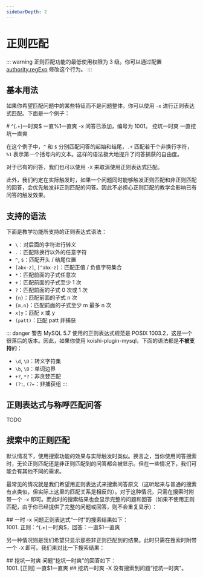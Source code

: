 ```yaml
---
sidebarDepth: 2
---
```


# 正则匹配

::: warning
正则匹配功能的最低使用权限为 3 级。你可以通过配置 [authority.regExp](./options.md#authority) 修改这个行为。
:::

## 基本用法

如果你希望匹配问题中的某些特征而不是问题整体，你可以使用 `-x` 进行正则表达式匹配。下面是一个例子：

<panel-view title="聊天记录">
<chat-message nickname="Alice" color="#cc0066"># ^(.+)一时爽$ 一直%1一直爽 -x</chat-message>
<chat-message nickname="Koishi" avatar="/koishi.png">问答已添加，编号为 1001。</chat-message>
<chat-message nickname="Alice" color="#cc0066">挖坑一时爽</chat-message>
<chat-message nickname="Koishi" avatar="/koishi.png">一直挖坑一直爽</chat-message>
</panel-view>

在这个例子中，`^` 和 `$` 分别匹配问答的起始和结尾，`.+` 匹配若干个非换行字符，`%1` 表示第一个括号内的文本。这样的语法极大地提升了问答捕获的自由度。

对于已有的问答，我们也可以使用 `-X` 来取消使用正则表达式匹配。

此外，我们约定在实际触发时，如果一个问题同时能够触发正则匹配和非正则匹配的回答，会优先触发非正则匹配的问答。因此不必担心正则匹配的教学会影响已有问答的触发效果。

## 支持的语法

下面是教学功能所支持的正则表达式语法：

- `\`：对后面的字符进行转义
- `.`：匹配除换行以外的任意字符
- `^`, `$`：匹配开头 / 结尾位置
- `[abx-z]`, `[^abx-z]`：匹配正值 / 负值字符集合
- `*`：匹配前面的子式任意次
- `+`：匹配前面的子式至少 1 次
- `?`：匹配前面的子式 0 次或 1 次
- `{n}`：匹配前面的子式 n 次
- `{m,n}`：匹配前面的子式至少 m 最多 n 次
- `x|y`：匹配 x 或 y
- `(patt)`：匹配 patt 并捕获

::: danger 警告
MySQL 5.7 使用的正则表达式规范是 POSIX 1003.2，这是一个很落后的版本。因此，如果你使用 koishi-plugin-mysql，下面的语法都是**不被支持**的：

- `\d`, `\D`：转义字符集
- `\b`, `\B`：单词边界
- `+?`, `*?`：非贪婪匹配
- `(?:`, `(?=`：非捕获组
:::

## 正则表达式与称呼匹配问答

TODO

## 搜索中的正则匹配

默认情况下，使用搜索功能的效果与实际触发时类似。换言之，当你使用问答搜索时，无论正则匹配还是非正则匹配到的问答都会被显示。但在一些情况下，我们可能会有其他不同的需求。

最常见的情况就是我们希望用正则表达式来搜索问答原文（这听起来与普通的搜索有点类似，但实际上这里的匹配关系是相反的）。对于这种情况，只需在搜索时附带一个 `-x` 即可。而此时的搜索结果也会显示完整的问题和回答（如果不使用正则匹配，由于你已经提供了完整的问题或回答，则不会重复显示）：

<panel-view title="聊天记录">
<chat-message nickname="Alice" color="#cc0066">## 一时 -x</chat-message>
<chat-message nickname="Koishi" avatar="/koishi.png">问题正则表达式“一时”的搜索结果如下：<br/>1001. 正则：^(.+)一时爽$，回答：一直$1一直爽</chat-message>
</panel-view>

另一种情况则是我们希望只显示那些非正则匹配到的结果。此时只需在搜索时附带一个 `-X` 即可。我们来对比一下搜索结果：

<panel-view title="聊天记录">
<chat-message nickname="Alice" color="#cc0066">## 挖坑一时爽</chat-message>
<chat-message nickname="Koishi" avatar="/koishi.png">问题“挖坑一时爽”的回答如下：<br/>1001. [正则] 一直$1一直爽</chat-message>
<chat-message nickname="Alice" color="#cc0066">## 挖坑一时爽 -X</chat-message>
<chat-message nickname="Koishi" avatar="/koishi.png">没有搜索到问题“挖坑一时爽”。</chat-message>
</panel-view>
